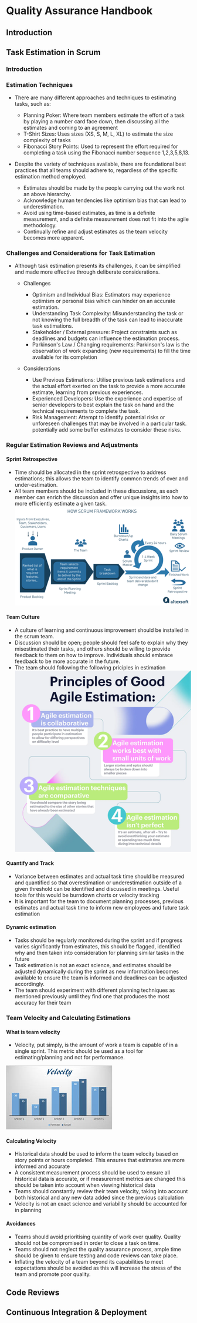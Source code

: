 # Quality Assurance Handbook

## Introduction

## Task Estimation in Scrum
  
### Introduction  

### Estimation Techniques

- There are many different approaches and techniques to estimating tasks, such as:

	 - Planning Poker: Where team members estimate the effort of a task by playing a number card face down, then discussing all the estimates and coming to an agreement
	- T-Shirt Sizes: Uses sizes (XS, S, M, L, XL) to estimate the size complexity of tasks
	 - Fibonacci Story Points: Used to represent the effort required for completing a task using the Fibonacci number sequence 1,2,3,5,8,13.

- Despite the variety of techniques available, there are foundational best practices that all teams should adhere to, regardless of the specific estimation method employed.

	- Estimates should be made by the people carrying out the work not an above hierarchy.
	- Acknowledge human tendencies like optimism bias that can lead to underestimation.
	- Avoid using time-based estimates, as time is a definite measurement, and a definite measurement does not fit into the agile methodology. 
	- Continually refine and adjust estimates as the team velocity becomes more apparent.

### Challenges and Considerations for Task Estimation

- Although task estimation presents its challenges, it can be simplified and made more effective through deliberate considerations.

	- Challenges

		- Optimism and Individual Bias: Estimators may experience optimism or personal bias which can hinder on an accurate estimation.
		- Understanding Task Complexity: Misunderstanding the task or not knowing the full breadth of the task can lead to inaccurate task estimations.
		- Stakeholder / External pressure: Project constraints such as deadlines and budgets can influence the estimation process.
		- Parkinson's Law / Changing requirements: Parkinson's law is the observation of work expanding (new requirements) to fill the time available for its completion 

	- Considerations 

		- Use Previous Estimations: Utilise previous task estimations and the actual effort exerted on the task to provide a more accurate estimate, learning from previous experiences.
		- Experienced Developers: Use the experience and expertise of senior developers to best explain the task on hand and the technical requirements to complete the task.
		- Risk Management: Attempt to identify potential risks or unforeseen challenges that may be involved in a particular task. potentially add some buffer estimates to consider these risks.


### Regular Estimation Reviews and Adjustments

#### Sprint Retrospective
- Time should be allocated in the sprint retrospective to address estimations; this allows the team to identify common trends of over and under-estimation.
- All team members should be included in these discussions, as each member can enrich the discussion and offer unique insights into how to more efficiently estimate a given task.
![sprint-retrospective-diagram](/Image_Folder/sprint-retrospective-diagram.png)
 
#### Team Culture
- A culture of learning and continuous improvement should be installed in the scrum team.
- Discussion should be open; people should feel safe to explain why they misestimated their tasks, and others should be willing to provide feedback to them on how to improve. Individuals should embrace feedback to be more accurate in the future.
- The team should following the following priciples in estimation
![principles-of-good-agile-estimation](/Image_Folder/principles-of-good-agile-estimation.png)
 
 
#### Quantify and Track
- Variance between estimates and actual task time should be measured and quantified so that overestimation or underestimation outside of a given threshold can be identified and discussed in meetings. Useful tools for this would be burndown charts or velocity tracking
- It is important for the team to document planning processes, previous estimates and actual task time to inform new employees and future task estimation
 
#### Dynamic estimation
- Tasks should be regularly monitored during the sprint and if progress varies significantly from estimates, this should be flagged, identified why and then taken into consideration for planning similar tasks in the future
- Task estimation is not an exact science, and estimates should be adjusted dynamically during the sprint as new information becomes available to ensure the team is informed and deadlines can be adjusted accordingly.
- The team should experiment with different planning techniques as mentioned previously until they find one that produces the most accuracy for their team

### Team Velocity and Calculating Estimations 

#### What is team velocity
- Velocity, put simply, is the amount of work a team is capable of in a single sprint. This metric should be used as a tool for estimating/planning and not for performance.

![team-velocity-diagram](/Image_Folder/team-velocity-diagram.png)
 
#### Calculating Velocity
- Historical data should be used to inform the team velocity based on story points or hours completed. This ensures that estimates are more informed and accurate
- A consistent measurement process should be used to ensure all historical data is accurate, or if measurement metrics are changed this should be taken into account when viewing historical data
- Teams should constantly review their team velocity, taking into account both historical and any new data added since the previous calculation
- Velocity is not an exact science and variability should be accounted for in planning
   
#### Avoidances
- Teams should avoid prioritising quantity of work over quality. Quality should not be compromised in order to close a task on time.
- Teams should not neglect the quality assurance process, ample time should be given to ensure testing and code reviews can take place.
- Inflating the velocity of a team beyond its capabilities to meet expectations should be avoided as this will increase the stress of the team and promote poor quality.


## Code Reviews

## Continuous Integration & Deployment
